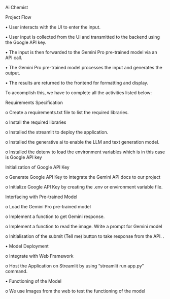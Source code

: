 Ai Chemist
 
Project Flow

•	User interacts with the UI to enter the input. 

•	User input is collected from the UI and transmitted to the backend using the Google API key.

•	The input is then forwarded to the Gemini Pro pre-trained model via an API call.

•	The Gemini Pro pre-trained model processes the input and generates the output.

•	The results are returned to the frontend for formatting and display.



To accomplish this, we have to complete all the activities listed below:


Requirements Specification

o	Create a requirements.txt file to list the required libraries. 

o	Install the required libraries

o	Installed the streamlit to deploy the application.

o	Installed the generative ai to enable the LLM and text generation model.  

o	Installed the dotenv to load the environment variables which is in this case is Google API key 



Initialization of Google API Key

o	Generate Google API Key to integrate the Gemini API docs to our project

o	Initialize Google API Key by creating the .env or environment variable file. 



Interfacing with Pre-trained Model

o	Load the Gemini Pro pre-trained model 
 
o	Implement a function to get Gemini response. 

o	Implement a function to read the image. Write a prompt for Gemini model 

o	Initialisation of the submit (Tell me) button to take response from the API. .
 


•	Model Deployment

o	Integrate with Web Framework 

o	Host the Application on Streamlit by using “streamlit run app.py” command. 
 


•	Functioning of the Model

o	We use Images from the web to test the functioning of the model      
 	 
 	 

